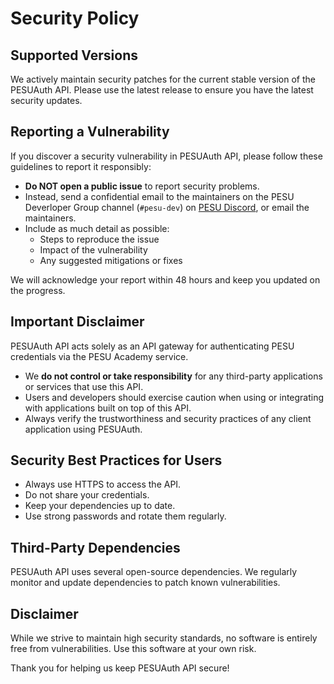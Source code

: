 # Security Policy

## Supported Versions

We actively maintain security patches for the current stable version of the PESUAuth API. Please use the latest release to ensure you have the latest security updates.

## Reporting a Vulnerability

If you discover a security vulnerability in PESUAuth API, please follow these guidelines to report it responsibly:

- **Do NOT open a public issue** to report security problems.
- Instead, send a confidential email to the maintainers on the PESU Deverloper Group channel (`#pesu-dev`) on [PESU Discord](https://discord.gg/eZ3uFs2), or email the maintainers.
- Include as much detail as possible:
  - Steps to reproduce the issue
  - Impact of the vulnerability
  - Any suggested mitigations or fixes

We will acknowledge your report within 48 hours and keep you updated on the progress.

## Important Disclaimer

PESUAuth API acts solely as an API gateway for authenticating PESU credentials via the PESU Academy service. 

- We **do not control or take responsibility** for any third-party applications or services that use this API.
- Users and developers should exercise caution when using or integrating with applications built on top of this API.
- Always verify the trustworthiness and security practices of any client application using PESUAuth.

## Security Best Practices for Users

- Always use HTTPS to access the API.
- Do not share your credentials.
- Keep your dependencies up to date.
- Use strong passwords and rotate them regularly.

## Third-Party Dependencies

PESUAuth API uses several open-source dependencies. We regularly monitor and update dependencies to patch known vulnerabilities.

## Disclaimer

While we strive to maintain high security standards, no software is entirely free from vulnerabilities. Use this software at your own risk.

Thank you for helping us keep PESUAuth API secure!
